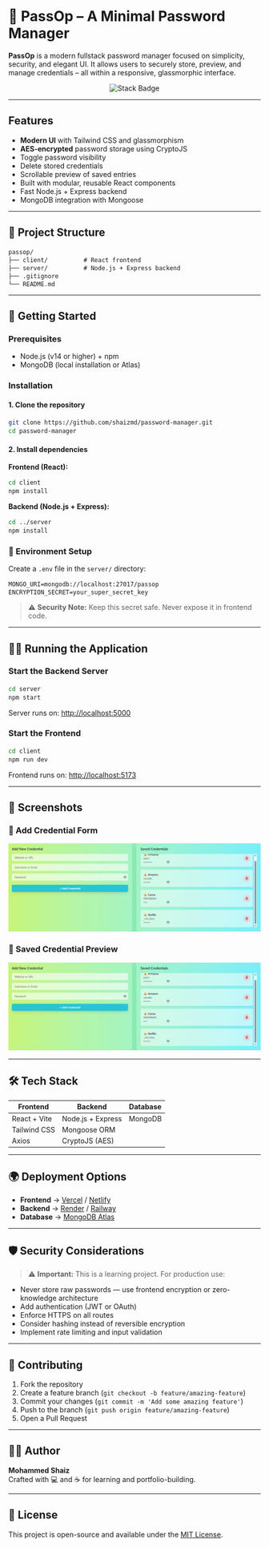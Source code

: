 
# 🔐 PassOp – A Minimal Password Manager

**PassOp** is a modern fullstack password manager focused on simplicity, security, and elegant UI. It allows users to securely store, preview, and manage credentials – all within a responsive, glassmorphic interface.

<p align="center">
  <img src="https://img.shields.io/badge/Built%20With-React%2C%20Tailwind%2C%20Express%2C%20MongoDB-blue" alt="Stack Badge" />
</p>

---

##  Features

-  **Modern UI** with Tailwind CSS and glassmorphism
-  **AES-encrypted** password storage using CryptoJS
-  Toggle password visibility
-  Delete stored credentials
-  Scrollable preview of saved entries
-  Built with modular, reusable React components
-  Fast Node.js + Express backend
-  MongoDB integration with Mongoose

---

## 📁 Project Structure

```
passop/
├── client/          # React frontend
├── server/          # Node.js + Express backend
├── .gitignore
└── README.md
```

---

## 🚀 Getting Started

### Prerequisites

- Node.js (v14 or higher) + npm
- MongoDB (local installation or Atlas)

### Installation

#### 1. Clone the repository
```bash
git clone https://github.com/shaizmd/password-manager.git
cd password-manager
```

#### 2. Install dependencies

**Frontend (React):**
```bash
cd client
npm install
```

**Backend (Node.js + Express):**
```bash
cd ../server
npm install
```

### 🔐 Environment Setup

Create a `.env` file in the `server/` directory:

```env
MONGO_URI=mongodb://localhost:27017/passop
ENCRYPTION_SECRET=your_super_secret_key
```

> ⚠️ **Security Note:** Keep this secret safe. Never expose it in frontend code.

---

## 🏃‍♂️ Running the Application

### Start the Backend Server

```bash
cd server
npm start
```
Server runs on: [http://localhost:5000](http://localhost:5000)

### Start the Frontend

```bash
cd client
npm run dev
```
Frontend runs on: [http://localhost:5173](http://localhost:5173)

---

## 📸 Screenshots

### 🔐 Add Credential Form
![Add Form](screenshots/form.png)

### 📜 Saved Credential Preview
![Saved Preview](screenshots/form.png)

---

## 🛠️ Tech Stack

| **Frontend** | **Backend** | **Database** |
|-------------|-------------|-------------|
| React + Vite | Node.js + Express | MongoDB |
| Tailwind CSS | Mongoose ORM | |
| Axios | CryptoJS (AES) | |

---

## 🌍 Deployment Options

- **Frontend** → [Vercel](https://vercel.com/) / [Netlify](https://netlify.com/)
- **Backend** → [Render](https://render.com/) / [Railway](https://railway.app/)
- **Database** → [MongoDB Atlas](https://www.mongodb.com/cloud/atlas)

---

## 🛡️ Security Considerations

> ⚠️ **Important:** This is a learning project. For production use:

-  Never store raw passwords — use frontend encryption or zero-knowledge architecture
-  Add authentication (JWT or OAuth)
-  Enforce HTTPS on all routes
-  Consider hashing instead of reversible encryption
-  Implement rate limiting and input validation

---

## 🤝 Contributing

1. Fork the repository
2. Create a feature branch (`git checkout -b feature/amazing-feature`)
3. Commit your changes (`git commit -m 'Add some amazing feature'`)
4. Push to the branch (`git push origin feature/amazing-feature`)
5. Open a Pull Request

---

## 👨‍💻 Author

**Mohammed Shaiz**  
Crafted with 💻 and ☕ for learning and portfolio-building.

---

## 📜 License

This project is open-source and available under the [MIT License](LICENSE).






